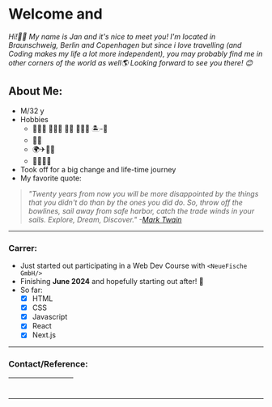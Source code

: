# Welcome and

_Hi!🙋‍♂️ My name is Jan and it's nice to meet you! I'm located in Braunschweig, Berlin and Copenhagen but since i love travelling (and Coding makes my life a lot more independent), you may probably find me in other corners of the world as well🌎 Looking forward to see you there! 😊_

## About Me:

- M/32 y
- Hobbies
  - 🏊🏻‍♀️ 🏃🏻‍♂️ 🏂🏻 🏄🏻‍♂️ 🏝-🏐
  - 🎵🎸
  - 🌍✈🚂🥾
  - 🤝🏻👋🏻
- Took off for a big change and life-time journey
- My favorite quote:

> _"Twenty years from now you will be more disappointed by the things that you didn't do than by the ones you did do. So, throw off the bowlines, sail away from safe harbor, catch the trade winds in your sails. Explore, Dream, Discover." -[Mark Twain](https://en.wikipedia.org/wiki/Mark_Twain)_

---

### Carrer:

- Just started out participating in a Web Dev Course with `<NeueFische GmbH/>`
- Finishing **June 2024** and hopefully starting out after! 🚀
- So far:
  - [x] HTML
  - [x] CSS
  - [x] Javascript
  - [X] React
  - [x] Next.js

---

### Contact/Reference:

| [<img src="https://github.com/JanPSchwarz/JanPSchwarz/assets/152087206/d6cb7eb1-332a-4e1c-a0fa-177ec83e2dbc" width="16" height="16">](mailto:jan-paul@schw-a-rz.de) | [<img src="https://github.com/JanPSchwarz/JanPSchwarz/assets/152087206/0c24c3a2-8f43-4f54-8d92-4e9e39515503" width="16" height="16">](https://www.freecodecamp.org/JanPSchwarz) | [<img src="https://github.com/JanPSchwarz/JanPSchwarz/assets/152087206/807308c2-320f-41c0-97b9-cf44cd331329)"  width="16" height="16">](https://www.facebook.com/) | [<img src="https://github.com/JanPSchwarz/JanPSchwarz/assets/152087206/116f00e5-957f-4ac0-9df0-c50def8f8eb0"  width="16" height="16">](https://www.instagram.com/) |
| ------------------------------------------------------------------------------------------------------------------------------------------------------------------- | ------------------------------------------------------------------------------------------------------------------------------------------------------------------------------- | ------------------------------------------------------------------------------------------------------------------------------------------------------------------ | ------------------------------------------------------------------------------------------------------------------------------------------------------------------ |

---
